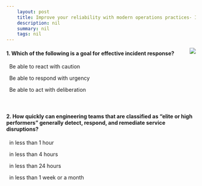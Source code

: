 ```yaml
---
    layout: post
    title: Improve your reliability with modern operations practices- Incident response - Importance of incident response
    description: nil
    summary: nil
    tags: nil
---
```



 <a target="_blank" href="https://docs.microsoft.com/en-us/learn/modules/improve-reliability-incidents/2-importance/"><i class="fas fa-external-link-alt"></i> </a>
 <img align="right" src="https://docs.microsoft.com/en-us/learn/achievements/improve-reliability-incidents.svg">
####  1. Which of the following is a goal for effective incident response?


<i class='far fa-square'></i> &nbsp;&nbsp;Be able to react with caution

<i class='fas fa-check-square' style='color: Dodgerblue;'></i> &nbsp;&nbsp;Be able to respond with urgency

<i class='far fa-square'></i> &nbsp;&nbsp;Be able to act with deliberation
<br />
<br />
<br />

####  2. How quickly can engineering teams that are classified as “elite or high performers” generally detect, respond, and remediate service disruptions?


<i class='fas fa-check-square' style='color: Dodgerblue;'></i> &nbsp;&nbsp;in less than 1 hour

<i class='far fa-square'></i> &nbsp;&nbsp;in less than 4 hours

<i class='far fa-square'></i> &nbsp;&nbsp;in less than 24 hours

<i class='far fa-square'></i> &nbsp;&nbsp;in less than 1 week or a month
<br />
<br />
<br />
